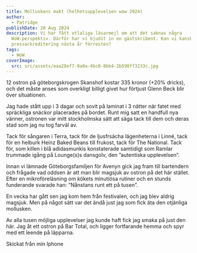 ```yaml
---
title: Molluskens makt (helhetsupplevelsen wow 2024)
author:
  - Patridge
publishDate: 20 Aug 2024
description: Vi har fått otlaliga läsarmejl om att det saknas några
  WoW-perspektiv. Därför har vi bjudit in en gästskribent. Kan vi kanske få
  pressackreditering nästa år förresten?
tags:
  - WoW
coverImage:
  src: src/assets/eaa28ef7-9a0a-4bc8-8bb4-2b598ff3233c.jpg
---
```

12 ostron på göteborgskrogen Skanshof kostar 335 kronor (+20% dricks), och det måste anses som overkligt billigt givet hur förtjust Glenn Beck blir över situationen.

Jag hade stått upp i 3 dagar och sovit på laminat i 3 nätter när fatet med spräckliga snäckor placerades på bordet. Runt mig satt en handfull nya vänner, ostronen var mitt stockholmska sätt att säga tack till dem och deras stad som jag nu tog farväl av.

Tack för sångaren i Terra, tack för de ljusfrsächa lägenheterna i Linné, tack för en helburk Heinz Baked Beans till frukost, tack för The National. Tack för, som killen i blå adidasmunkis konstaterade samtidigt som Ramlar trummade igång på Lounge(s)s dansgolv, den ”autentiska upplevelsen”.

Innan vi lämnade Göteborgsfamiljen för Avenyn gick jag fram till bartendern och frågade vad oddsen är att man blir magsjuk av ostron på det här stället. Efter en mikroföreläsning om kökets minutiösa rutiner och en stunds funderande svarade han: ”Nånstans runt ett på tusen”.

En vecka har gått sen jag kom hem från festivalen, och jag blev aldrig magsjuk. Men på något sätt var det ändå just jag som fick äta den otjänliga mollusken. 

Av alla tusen möjliga upplevelser jag kunde haft fick jag smaka på just den här. Jag åt ett ostron på Bar Total, och ligger fortfarande hemma och spyr med ett leende på läpparna.

Skickat från min Iphone
